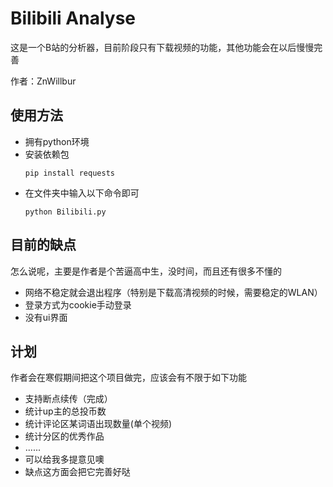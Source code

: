 # Bilibili Analyse
这是一个B站的分析器，目前阶段只有下载视频的功能，其他功能会在以后慢慢完善

作者：ZnWillbur

## 使用方法
- 拥有python环境
- 安装依赖包
  ```
  pip install requests
  ```
- 在文件夹中输入以下命令即可
  ```
  python Bilibili.py
  ```


## 目前的缺点
怎么说呢，主要是作者是个苦逼高中生，没时间，而且还有很多不懂的
- 网络不稳定就会退出程序（特别是下载高清视频的时候，需要稳定的WLAN）
- 登录方式为cookie手动登录
- 没有ui界面

## 计划
作者会在寒假期间把这个项目做完，应该会有不限于如下功能
- 支持断点续传（完成）
- 统计up主的总投币数
- 统计评论区某词语出现数量(单个视频)
- 统计分区的优秀作品
- ......
- 可以给我多提意见噢
- 缺点这方面会把它完善好哒
